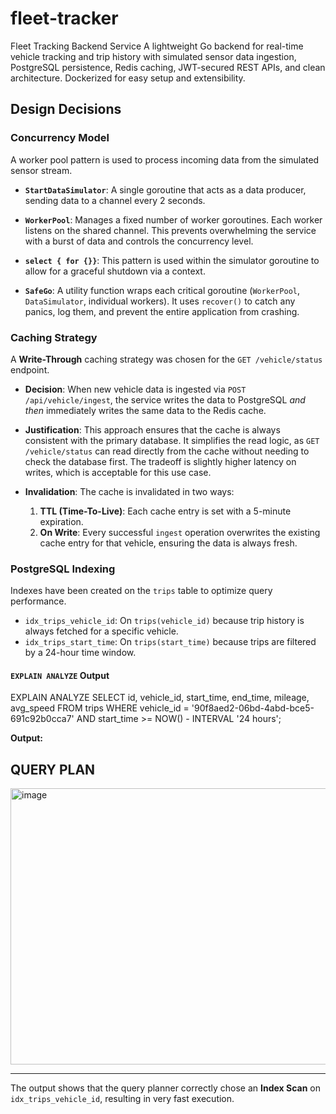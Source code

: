 # fleet-tracker
Fleet Tracking Backend Service A lightweight Go backend for real-time vehicle tracking and trip history with simulated sensor data ingestion, PostgreSQL persistence, Redis caching, JWT-secured REST APIs, and clean architecture. Dockerized for easy setup and extensibility.

## Design Decisions

### Concurrency Model

A worker pool pattern is used to process incoming data from the simulated sensor stream.

- **`StartDataSimulator`**: A single goroutine that acts as a data producer, sending data to a channel every 2 seconds.

- **`WorkerPool`**: Manages a fixed number of worker goroutines. Each worker listens on the shared channel. This prevents overwhelming the service with a burst of data and controls the concurrency level.

- **`select { for {}}`**: This pattern is used within the simulator goroutine to allow for a graceful shutdown via a context.

- **`SafeGo`**: A utility function wraps each critical goroutine (`WorkerPool`, `DataSimulator`, individual workers). It uses `recover()` to catch any panics, log them, and prevent the entire application from crashing.

### Caching Strategy

A **Write-Through** caching strategy was chosen for the `GET /vehicle/status` endpoint.

- **Decision**: When new vehicle data is ingested via `POST /api/vehicle/ingest`, the service writes the data to PostgreSQL *and then* immediately writes the same data to the Redis cache.

- **Justification**: This approach ensures that the cache is always consistent with the primary database. It simplifies the read logic, as `GET /vehicle/status` can read directly from the cache without needing to check the database first. The tradeoff is slightly higher latency on writes, which is acceptable for this use case.

- **Invalidation**: The cache is invalidated in two ways:
  1.  **TTL (Time-To-Live)**: Each cache entry is set with a 5-minute expiration.
  2.  **On Write**: Every successful `ingest` operation overwrites the existing cache entry for that vehicle, ensuring the data is always fresh.

### PostgreSQL Indexing

Indexes have been created on the `trips` table to optimize query performance.

- `idx_trips_vehicle_id`: On `trips(vehicle_id)` because trip history is always fetched for a specific vehicle.
- `idx_trips_start_time`: On `trips(start_time)` because trips are filtered by a 24-hour time window.

#### `EXPLAIN ANALYZE` Output

EXPLAIN ANALYZE SELECT id, vehicle_id, start_time, end_time, mileage, avg_speed FROM trips WHERE vehicle_id = '90f8aed2-06bd-4abd-bce5-691c92b0cca7' AND start_time >= NOW() - INTERVAL '24 hours';

**Output:**

  QUERY PLAN
----------------------------------------------------------------------
<img width="980" height="442" alt="image" src="https://github.com/user-attachments/assets/8edc17a9-925f-4bc9-a672-eed77c8a9bbf" />

----------------------------------------------------------------------

The output shows that the query planner correctly chose an **Index Scan** on `idx_trips_vehicle_id`, resulting in very fast execution.

